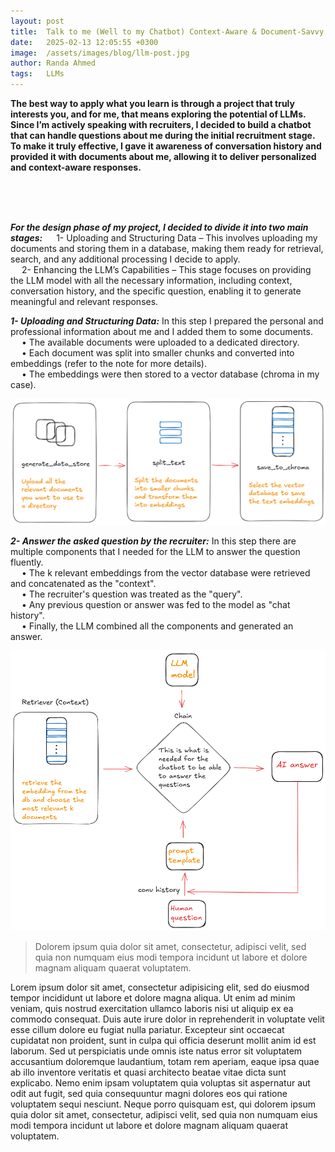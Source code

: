```yaml
---
layout: post
title:  Talk to me (Well to my Chatbot) Context-Aware & Document-Savvy
date:   2025-02-13 12:05:55 +0300
image:  /assets/images/blog/llm-post.jpg
author: Randa Ahmed 
tags:   LLMs
---
```


**The best way to apply what you learn is through a project that truly interests you, and for me, that means exploring the potential of LLMs. Since I’m actively speaking with recruiters, I decided to build a chatbot that can handle questions about me during the initial recruitment stage. To make it truly effective, I gave it awareness of conversation history and provided it with documents about me, allowing it to deliver personalized and context-aware responses.**

<br><br><br>

***For the design phase of my project, I decided to divide it into two main stages:***
  &emsp; 1- Uploading and Structuring Data – This involves uploading my documents and storing them in a database, making them ready for retrieval, search, and any additional processing I decide to apply.
<br>
  &emsp; 2- Enhancing the LLM’s Capabilities – This stage focuses on providing the LLM model with all the necessary information, including context, conversation history, and the specific question, enabling it to generate meaningful and relevant responses.
<br>

***1- Uploading and Structuring Data:***
In this step I prepared the personal and professional information about me and I added them to some documents. 
<br>
  &emsp; • The available documents were uploaded to a dedicated directory. 
  <br>
  &emsp; • Each document was split into smaller chunks and converted into embeddings (refer to the note for more details).
  <br>
  &emsp; • The embeddings were then stored to a vector database (chroma in my case).
<p style="text-align: center;">
  <img src="/assets/images/blog/vector-db-pic.png" alt="Additional image description">
</p>

***2- Answer the asked question by the recruiter:***
In this step there are multiple components that I needed for the LLM to answer the question fluently. 
<br>
  &emsp; • The k relevant embeddings from the vector database were retrieved and concatenated as the "context". 
  <br>
  &emsp; • The recruiter's question was treated as the "query".
  <br>
  &emsp; • Any previous question or answer was fed to the model as "chat history".
  <br>
  &emsp; • Finally, the LLM combined all the components and generated an answer.
<p style="text-align: center;">
  <img src="/assets/images/blog/step-two-llm.png" alt="Additional image description">
</p>

> Dolorem ipsum quia dolor sit amet, consectetur, adipisci velit, sed quia non numquam eius modi tempora incidunt ut labore et dolore magnam aliquam quaerat voluptatem.

Lorem ipsum dolor sit amet, consectetur adipisicing elit, sed do eiusmod tempor incididunt ut labore et dolore magna aliqua. Ut enim ad minim veniam, quis nostrud exercitation ullamco laboris nisi ut aliquip ex ea commodo consequat. Duis aute irure dolor in reprehenderit in voluptate velit esse cillum dolore eu fugiat nulla pariatur. Excepteur sint occaecat cupidatat non proident, sunt in culpa qui officia deserunt mollit anim id est laborum. Sed ut perspiciatis unde omnis iste natus error sit voluptatem accusantium doloremque laudantium, totam rem aperiam, eaque ipsa quae ab illo inventore veritatis et quasi architecto beatae vitae dicta sunt explicabo. Nemo enim ipsam voluptatem quia voluptas sit aspernatur aut odit aut fugit, sed quia consequuntur magni dolores eos qui ratione voluptatem sequi nesciunt. Neque porro quisquam est, qui dolorem ipsum quia dolor sit amet, consectetur, adipisci velit, sed quia non numquam eius modi tempora incidunt ut labore et dolore magnam aliquam quaerat voluptatem.